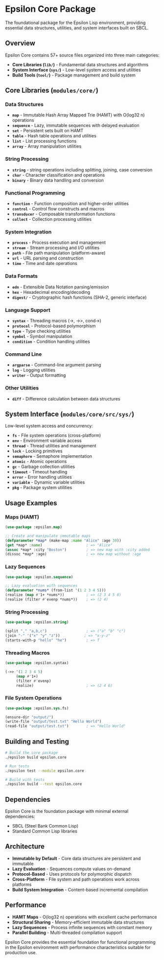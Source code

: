 # Epsilon Core Package

The foundational package for the Epsilon Lisp environment, providing essential data structures, utilities, and system interfaces built on SBCL.

## Overview

Epsilon Core contains 57+ source files organized into three main categories:

- **Core Libraries (`lib/`)** - Fundamental data structures and algorithms
- **System Interface (`sys/`)** - Low-level system access and utilities  
- **Build Tools (`tool/`)** - Package management and build system

## Core Libraries (`modules/core/`)

### Data Structures

- **`map`** - Immutable Hash Array Mapped Trie (HAMT) with O(log32 n) operations
- **`sequence`** - Lazy, immutable sequences with delayed evaluation
- **`set`** - Persistent sets built on HAMT
- **`table`** - Hash table operations and utilities
- **`list`** - List processing functions
- **`array`** - Array manipulation utilities

### String Processing

- **`string`** -  string operations including splitting, joining, case conversion
- **`char`** - Character classification and operations
- **`binary`** - Binary data handling and conversion

### Functional Programming

- **`function`** - Function composition and higher-order utilities
- **`control`** - Control flow constructs and macros
- **`transducer`** - Composable transformation functions
- **`collect`** - Collection processing utilities

### System Integration

- **`process`** - Process execution and management
- **`stream`** - Stream processing and I/O utilities
- **`path`** - File path manipulation (platform-aware)
- **`url`** - URL parsing and construction
- **`time`** - Time and date operations

### Data Formats

- **`edn`** - Extensible Data Notation parsing/emission
- **`hex`** - Hexadecimal encoding/decoding
- **`digest/`** - Cryptographic hash functions (SHA-2, generic interface)

### Language Support

- **`syntax`** - Threading macros (->, ->>, cond->)
- **`protocol`** - Protocol-based polymorphism
- **`type`** - Type checking utilities
- **`symbol`** - Symbol manipulation
- **`condition`** - Condition handling utilities

### Command Line

- **`argparse`** - Command-line argument parsing
- **`log`** - Logging utilities
- **`writer`** - Output formatting

### Other Utilities

- **`diff`** - Difference calculation between data structures

## System Interface (`modules/core/src/sys/`)

Low-level system access and concurrency:

- **`fs`** - File system operations (cross-platform)
- **`env`** - Environment variable access
- **`thread`** - Thread utilities and management
- **`lock`** - Locking primitives
- **`semaphore`** - Semaphore implementation
- **`atomic`** - Atomic operations
- **`gc`** - Garbage collection utilities
- **`timeout`** - Timeout handling
- **`error`** - Error handling utilities
- **`variable`** - Dynamic variable utilities
- **`pkg`** - Package system utilities

## Usage Examples

### Maps (HAMT)
```lisp
(use-package :epsilon.map)

;; Create and manipulate immutable maps
(defparameter *map* (make-map :name "Alice" :age 30))
(get *map* :name)                    ; => "Alice"
(assoc *map* :city "Boston")         ; => new map with :city added
(dissoc *map* :age)                  ; => new map without :age
```

### Lazy Sequences
```lisp
(use-package :epsilon.sequence)

;; Lazy evaluation with sequences
(defparameter *nums* (from-list '(1 2 3 4 5)))
(realize (map #'1+ *nums*))          ; => (2 3 4 5 6)
(realize (filter #'evenp *nums*))    ; => (2 4)
```

### String Processing
```lisp
(use-package :epsilon.string)

(split "," "a,b,c")                  ; => ("a" "b" "c")
(join "-" '("x" "y" "z"))           ; => "x-y-z"
(starts-with-p "hello" "he")         ; => T
```

### Threading Macros
```lisp
(use-package :epsilon.syntax)

(->> '(1 2 3 4 5)
     (map #'1+)
     (filter #'evenp)
     realize)                        ; => (2 4 6)
```

### File System Operations
```lisp
(use-package :epsilon.sys.fs)

(ensure-dir "output/")
(write-file "output/test.txt" "Hello World")
(read-file "output/test.txt")        ; => "Hello World"
```

## Building and Testing

```bash
# Build the core package
./epsilon build epsilon.core

# Run tests
./epsilon test --module epsilon.core

# Build with tests
./epsilon build --test epsilon.core
```

## Dependencies

Epsilon Core is the foundation package with minimal external dependencies:
- SBCL (Steel Bank Common Lisp)
- Standard Common Lisp libraries

## Architecture

- **Immutable by Default** - Core data structures are persistent and immutable
- **Lazy Evaluation** - Sequences compute values on-demand
- **Protocol-Based** - Uses protocols for polymorphic dispatch
- **Cross-Platform** - File system and path operations work across platforms
- **Build System Integration** - Content-based incremental compilation

## Performance

- **HAMT Maps** - O(log32 n) operations with excellent cache performance
- **Structural Sharing** - Memory-efficient immutable data structures
- **Lazy Sequences** - Process infinite sequences with constant memory
- **Parallel Building** - Multi-threaded compilation support

Epsilon Core provides the essential foundation for functional programming in the Epsilon environment with performance characteristics suitable for production use.
